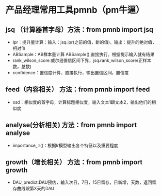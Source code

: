 # 产品经理常用工具pmnb（pm牛逼）
## jsq （计算器首字母）方法：from pmnb import jsq
 * ipr：提升量计算：输入：jsq.ipr(之前的值，新的值)，输出：提升的绝对值，相对值  
 * ABSample：AB样本量计算  ABSample(),直接执行，根据提示输入就有结果
 * rank_wilson_score:威尔逊置信区间下界，jsq.rank_wilson_score(正样本数，总数)
 * confidence：置信度计算，直接执行，输出置信区间，置信度

## feed（内容相关） 方法：from pmnb import feed
 * xsd：相似度的首字母，计算标题相似度，输入文本1跟文本2，输出他们的相似度

## analyse(分析相关) 方法：from pmnb import analyse
 * importance_lr()：根据lr模型输出各个特征以及重要程度

## growth（增长相关） 方法：from pmnb import growth
 * DAU_predict:DAU预估，输入次日，7日，15日留存，日新增，天数，返回留存曲线跟第X天的DAU

